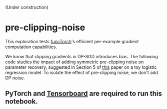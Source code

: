 
(Under construction)

# pre-clipping-noise
 This exploration tests [funcTorch](https://pytorch.org/blog/pytorch-1.11-released/)'s efficient per-example gradient computation capabilities.

 We know that clipping gradients in DP-SGD introduces bias. 
 The following code studies the impact of adding symmetric pre-clipping noise on parameter recovery, suggested in Section 5 of [this](https://arxiv.org/pdf/2006.15429.pdf) paper
 on a toy logistic regression model.
 To isolate the effect of pre-clipping noise, we don't add DP noise.

## PyTorch and [Tensorboard](https://tensorboard.dev/) are required to run this notebook.
